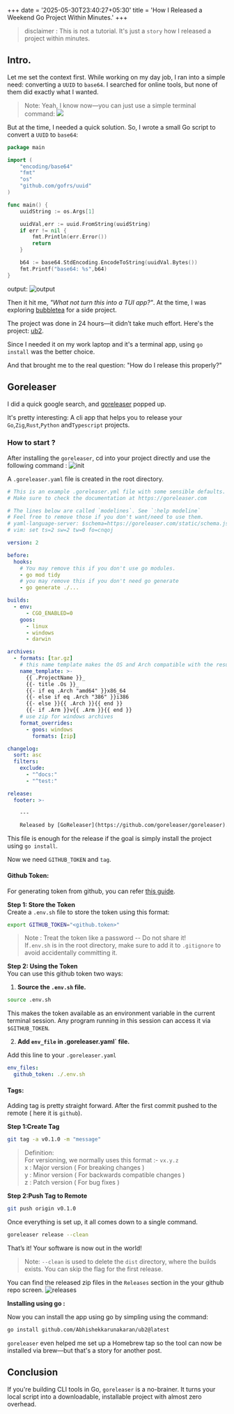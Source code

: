+++
date = '2025-05-30T23:40:27+05:30'
title = 'How I Released a Weekend Go Project Within Minutes.'
+++

> disclaimer : 
> This is not a tutorial. It's just a `story` how I released a project within minutes.

## Intro.

Let me set the context first. While working on my day job, I ran into a simple need: converting a `UUID` to `base64`. I searched for online tools, but none of them did exactly what I wanted.

> Note:
> Yeah, I know now—you can just use a simple terminal command:
> ![](/blog-001/terminal.png)

But at the time, I needed a quick solution. So, I wrote a small Go script to convert a `UUID` to `base64`:

```go
package main

import (
	"encoding/base64"
	"fmt"
	"os"
	"github.com/gofrs/uuid"
)

func main() {
	uuidString := os.Args[1]

	uuidVal,err := uuid.FromString(uuidString)
	if err != nil {
		fmt.Println(err.Error())
		return
	}

	b64 := base64.StdEncoding.EncodeToString(uuidVal.Bytes())
	fmt.Printf("base64: %s",b64)
}
```
output:
![output](/blog-001/out.png)

Then it hit me,<i> "What not turn this into a TUI app?"</i>. At the time, I was exploring <a href="https://github.com/charmbracelet/bubbletea" target=_blank>bubbletea</a> for a side project.

The project was done in 24 hours—it didn’t take much effort. Here's the project: <a href="https://github.com/Abhishekkarunakaran/ub2" target=_blank>ub2</a>.

Since I needed it on my work laptop and it's a terminal app, using `go install` was the better choice.

And that brought me to the real question: "How do I release this properly?"

## Goreleaser 

I did a quick google search, and <a href=https://goreleaser.com target=_blank>goreleaser</a> popped up.

It's pretty interesting: A cli app that helps you to release your `Go`,`Zig`,`Rust`,`Python` and`Typescript` projects.

### How to start ?

After installing the `goreleaser`, cd into your project directly and use the following command :
![init](/blog-001/init.png)

A `.goreleaser.yaml` file is created in the root directory.

```yaml
# This is an example .goreleaser.yml file with some sensible defaults.
# Make sure to check the documentation at https://goreleaser.com

# The lines below are called `modelines`. See `:help modeline`
# Feel free to remove those if you don't want/need to use them.
# yaml-language-server: $schema=https://goreleaser.com/static/schema.json
# vim: set ts=2 sw=2 tw=0 fo=cnqoj

version: 2

before:
  hooks:
    # You may remove this if you don't use go modules.
    - go mod tidy
    # you may remove this if you don't need go generate
    - go generate ./...

builds:
  - env:
      - CGO_ENABLED=0
    goos:
      - linux
      - windows
      - darwin

archives:
  - formats: [tar.gz]
    # this name template makes the OS and Arch compatible with the results of `uname`.
    name_template: >-
      {{ .ProjectName }}_
      {{- title .Os }}_
      {{- if eq .Arch "amd64" }}x86_64
      {{- else if eq .Arch "386" }}i386
      {{- else }}{{ .Arch }}{{ end }}
      {{- if .Arm }}v{{ .Arm }}{{ end }}
    # use zip for windows archives
    format_overrides:
      - goos: windows
        formats: [zip]

changelog:
  sort: asc
  filters:
    exclude:
      - "^docs:"
      - "^test:"

release:
  footer: >-

    ---

    Released by [GoReleaser](https://github.com/goreleaser/goreleaser).
```

This file is enough for the release if the goal is simply install the project using `go install`.

Now we need `GITHUB_TOKEN` and `tag`.

#### **Github Token:**

For generating token from github, you can refer <a href="https://docs.github.com/en/authentication/keeping-your-account-and-data-secure/managing-your-personal-access-tokens" target="_blank">this guide</a>.

**Step 1: Store the Token** <br>
Create a `.env.sh` file to store the token using this format:
```bash
export GITHUB_TOKEN="<github.token>"
```
> Note : Treat the token like a password -- Do not share it! <br>
If`.env.sh` is in the root directory, make sure to add it to `.gitignore` to avoid accidentally committing it.

**Step 2: Using the Token**<br>
You can use this github token two ways:
1. **Source the `.env.sh` file.**
```sh
source .env.sh
```
This makes the token available as an environment variable in the current terminal session. Any program running in this session can access it via `$GITHUB_TOKEN`.

2. **Add `env_file` in .goreleaser.yaml` file.** <br>

Add this line to your `.goreleaser.yaml`
```yaml
env_files:
  github_token: ./.env.sh
```

#### **Tags:**

Adding tag is pretty straight forward. After the first commit pushed to the remote ( here it is `github`).

**Step 1:Create Tag**
```sh
git tag -a v0.1.0 -m "message"
```
> Definition:<br>
For versioning, we normally uses this format :- `vx.y.z` <br>
x : Major version ( For breaking changes ) <br>
y : Minor version ( For backwards compatible changes ) <br>
z : Patch version ( For bug fixes )

**Step 2:Push Tag to Remote**
```sh
git push origin v0.1.0
```

Once everything is set up, it all comes down to a single command.

```sh
goreleaser release --clean
```

That’s it!
Your software is now out in the world!

> Note: `--clean` is used to delete the `dist` directory, where the builds exists. You can skip the flag for the first release. 

You can find the released zip files in the `Releases` section in the your github repo screen.
![releases](/blog-001/releases.png)

**Installing using go :**

Now you can install the app using go by simpling using the command:
```sh
go install github.com/Abhishekkarunakaran/ub2@latest
```
`goreleaser` even helped me set up a Homebrew tap so the tool can now be installed via brew—but that's a story for another post.

## Conclusion

If you're building CLI tools in Go, `goreleaser` is a no-brainer. It turns your local script into a downloadable, installable project with almost zero overhead.




